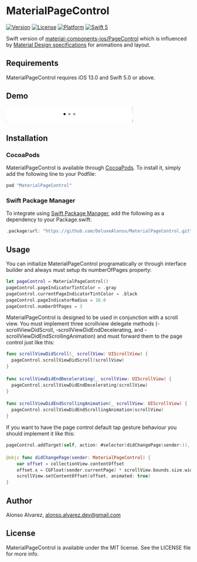 # MaterialPageControl

[![Version](https://img.shields.io/cocoapods/v/MaterialPageControl.svg?style=flat)](https://cocoapods.org/pods/MaterialPageControl)
[![License](https://img.shields.io/cocoapods/l/MaterialPageControl.svg?style=flat)](https://cocoapods.org/pods/MaterialPageControl)
[![Platform](https://img.shields.io/cocoapods/p/MaterialPageControl.svg?style=flat)](https://cocoapods.org/pods/MaterialPageControl)
[![Swift 5](https://img.shields.io/badge/Swift-5-orange.svg?style=flat)](https://developer.apple.com/swift/)

Swift version of  [material-components-ios/PageControl](https://github.com/material-components/material-components-ios/tree/develop/components/PageControl) which is influenced by [Material Design specifications](https://material.io/develop/ios/components/page-controls/) for animations and layout.

## Requirements

MaterialPageControl requires iOS 13.0 and Swift 5.0 or above.

## Demo

![](Demo.gif)

## Installation

### CocoaPods

MaterialPageControl is available through [CocoaPods](http://cocoapods.org). To install
it, simply add the following line to your Podfile:

```ruby
pod "MaterialPageControl"
```

### Swift Package Manager

To integrate using [Swift Package Manager](https://swift.org/package-manager/), add the following as a dependency to your Package.swift:

```Swift
.package(url: "https://github.com/DeluxeAlonso/MaterialPageControl.git", .upToNextMajor(from: "1.0.0"))
```

## Usage

You can initialize MaterialPageControl programatically or through interface builder and always must setup its numberOfPages property:

```swift
let pageControl = MaterialPageControl()
pageControl.pageIndicatorTintColor = .gray
pageControl.currentPageIndicatorTintColor = .black
pageControl.pageIndicatorRadius = 10.0
pageControl.numberOfPages = 3
```

MaterialPageControl is designed to be used in conjunction with a scroll view. You must implement three scrollview delegate methods (-scrollViewDidScroll, -scrollViewDidEndDecelerating, and -scrollViewDidEndScrollingAnimation) and must forward them to the page control just like this:

```swift
func scrollViewDidScroll(_ scrollView: UIScrollView) {
  pageControl.scrollViewDidScroll(scrollView)
}

func scrollViewDidEndDecelerating(_ scrollView: UIScrollView) {
  pageControl.scrollViewDidEndDecelerating(scrollView)
}

func scrollViewDidEndScrollingAnimation(_ scrollView: UIScrollView) {
  pageControl.scrollViewDidEndScrollingAnimation(scrollView)
}
```

If you want to have the page control default tap gesture behaviour you should implement it like this:

```swift
pageControl.addTarget(self, action: #selector(didChangePage(sender:)), for: .valueChanged)

@objc func didChangePage(sender: MaterialPageControl) {
    var offset = collectionView.contentOffset
    offset.x = CGFloat(sender.currentPage) * scrollView.bounds.size.width
    scrollView.setContentOffset(offset, animated: true)
}
```

## Author

Alonso Alvarez, alonso.alvarez.dev@gmail.com

## License

MaterialPageControl is available under the MIT license. See the LICENSE file for more info.
